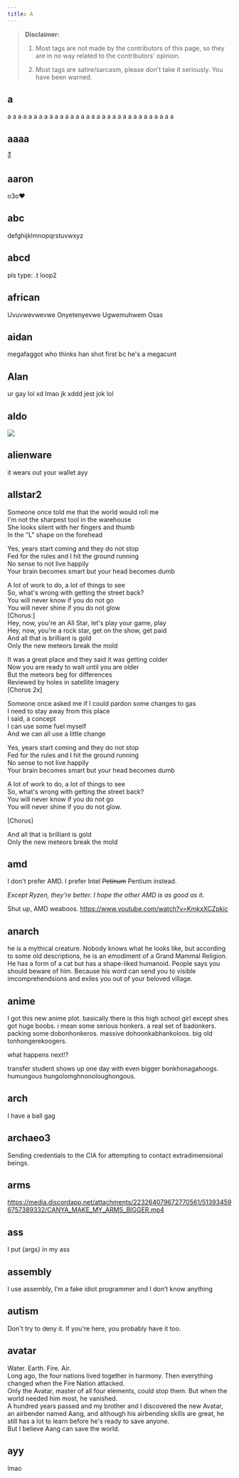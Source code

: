 ```yaml
---
title: A
---
```


> **Disclaimer:** 
> 
> 1. Most tags are not made by the contributors of this page, so they are in no way related to the contributors' opinion.
> 
> 2. Most tags are satire/sarcasm, please don't take it seriously. You have been warned.

## a

​᠎a
a
a
a
a
a
a
a
a
a
a
a
a
a
a
a
a
a
a
a
a
a
a
a
a
a
a
a
a
a
a
a

## aaaa

​ส็็็

## aaron

​᠎o3o❤

## abc

​defghijklmnopqrstuvwxyz

## abcd

​pls type: .t loop2

## african

Uvuvwevwevwe Onyetenyevwe Ugwemuhwem Osas

## aidan

megafaggot who thinks han shot first bc he's a megacunt

## Alan

​ur gay lol xd lmao jk xddd jest jok lol

## aldo

![](http://i.imgur.com/VO5lJvT.jpg)

## alienware

​᠎it wears out your wallet ayy

## allstar2

​​​Someone once told me that the world would roll me  
I'm not the sharpest tool in the warehouse  
She looks silent with her fingers and thumb  
In the "L" shape on the forehead  
  
Yes, years start coming and they do not stop  
Fed for the rules and I hit the ground running  
No sense to not live happily  
Your brain becomes smart but your head becomes dumb  
  
A lot of work to do, a lot of things to see  
So, what's wrong with getting the street back?  
You will never know if you do not go  
You will never shine if you do not glow  
[Chorus:]  
Hey, now, you're an All Star, let's play your game, play  
Hey, now, you're a rock star, get on the show, get paid  
And all that is brilliant is gold  
Only the new meteors break the mold  
  
It was a great place and they said it was getting colder  
Now you are ready to wait until you are older  
But the meteors beg for differences  
Reviewed by holes in satellite imagery  
[Chorus 2x]  
  
Someone once asked me if I could pardon some changes to gas  
I need to stay away from this place  
I said, a concept  
I can use some fuel myself  
And we can all use a little change  
  
Yes, years start coming and they do not stop  
Fed for the rules and I hit the ground running  
No sense to not live happily  
Your brain becomes smart but your head becomes dumb  
  
A lot of work to do, a lot of things to see  
So, what's wrong with getting the street back?  
You will never know if you do not go  
You will never shine if you do not glow.  
  
[Chorus]  
  
And all that is brilliant is gold  
Only the new meteors break the mold​​

## amd

​᠎᠎᠎I don't prefer AMD. I prefer Intel ~~Petinum~~ Pentium instead.

*Except Ryzen, they're better. I hope the other AMD is as good as it.*


Shut up, AMD weaboos.
https://www.youtube.com/watch?v=KmkxXCZpkic

## anarch

​​he is a mythical creature. Nobody knows what he looks like, but according to some old descriptions, he is an emodiment of a Grand Mammal Religion. He has a form of a cat but has a shape-liked humanoid. People says you should beware of him. Because his word can send you to visible imcomprehendsions and exiles you out of your beloved village.

## anime

​I got this new anime plot. basically there is this high school girl except shes got huge boobs. i mean some serious honkers. a real set of badonkers. packing some dobonhonkeros. massive dohoonkabhankoloos. big old tonhongerekoogers.

what happens next!?

transfer student shows up one day with even bigger bonkhonagahoogs.  
humungous hungolomghnonoloughongous.

## arch

​I have a ball gag

## archaeo3

​Sending credentials to the CIA for attempting to contact extradimensional beings.

## arms

https://media.discordapp.net/attachments/223264079672770561/513934596757389332/CANYA_MAKE_MY_ARMS_BIGGER.mp4

## ass

I put {args} in my ass

## assembly

​I use assembly, I’m a fake idiot programmer and I don’t know anything

## autism

​᠎Don't try to deny it. If you're here, you probably have it too.

## avatar

​Water. Earth. Fire. Air.  
Long ago, the four nations lived together in harmony. Then everything changed when the Fire Nation attacked.  
Only the Avatar, master of all four elements, could stop them. But when the world needed him most, he vanished.  
A hundred years passed and my brother and I discovered the new Avatar, an airbender named Aang, and although his airbending skills are great, he still has a lot to learn before he's ready to save anyone.  
But I believe Aang can save the world.

## ayy

lmao